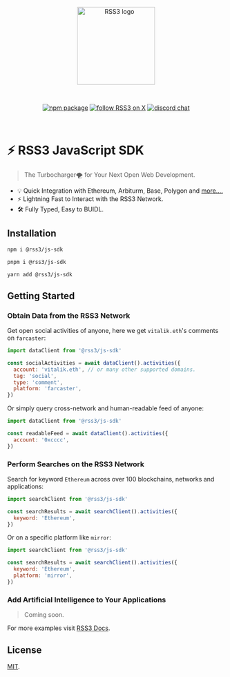 <p align="center">
  <a href="https://vitejs.dev" target="_blank" rel="noopener noreferrer">
    <img width="180" src="https://file.notion.so/f/s/632407fb-f9ea-4bab-97c8-64f0182c7131/RSS3.svg?id=b85899b3-afe8-451a-91b4-ed312d87992c&table=block&spaceId=65d56479-c868-4cdb-930c-ac594e1f032c&expirationTimestamp=1695758400000&signature=WOELQIO8Nq3b9ZWrqOptVu9ib1GJs-pUz7Puy-01sqk&downloadName=RSS3.svg" alt="RSS3 logo">
  </a>
</p>
<br/>
<p align="center">
  <a href="https://npmjs.com/package/@rss3/js-sdk"><img src="https://img.shields.io/npm/v/%40rss3%2Fjs-sdk?style=flat&logo=npm&color=%230072ff" alt="npm package"></a>
  <a href="https://twitter.com/intent/follow?screen_name=rss3_"><img src="https://img.shields.io/twitter/follow/rss3_?color=%230072ff" alt="follow RSS3 on X"></a>
  <a href="https://discord.gg/vfhpMjdbGU"><img src="https://img.shields.io/badge/chat-discord-blue?style=flat&logo=discord&color=%230072ff" alt="discord chat"></a>
</p>
<br/>

# ⚡ RSS3 JavaScript SDK

> The Turbocharger🌪️ for Your Next Open Web Development.

- 💡 Quick Integration with Ethereum, Arbiturm, Base, Polygon and [more....](https://docs.rss3.io/docs/supported-networks)
- ⚡️ Lightning Fast to Interact with the RSS3 Network.
- 🛠️ Fully Typed, Easy to BUIDL.

## Installation

```bash
npm i @rss3/js-sdk
```

```bash
pnpm i @rss3/js-sdk
```

```bash
yarn add @rss3/js-sdk
```

## Getting Started

### Obtain Data from the RSS3 Network

Get open social activities of anyone, here we get `vitalik.eth`'s comments on `farcaster`:

```js
import dataClient from '@rss3/js-sdk'

const socialActivities = await dataClient().activities({
  account: 'vitalik.eth', // or many other supported domains.
  tag: 'social',
  type: 'comment',
  platform: 'farcaster',
})
```

Or simply query cross-network and human-readable feed of anyone:

```js
import dataClient from '@rss3/js-sdk'

const readableFeed = await dataClient().activities({
  account: '0xcccc',
})
```

### Perform Searches on the RSS3 Network

Search for keyword `Ethereum` across over 100 blockchains, networks and applications:

```js
import searchClient from '@rss3/js-sdk'

const searchResults = await searchClient().activities({
  keyword: 'Ethereum',
})
```

Or on a specific platform like `mirror`:

```js
import searchClient from '@rss3/js-sdk'

const searchResults = await searchClient().activities({
  keyword: 'Ethereum',
  platform: 'mirror',
})
```

### Add Artificial Intelligence to Your Applications

> Coming soon.

For more examples visit [RSS3 Docs](https://docs.rss3.io/).

## License

[MIT](LICENSE).
